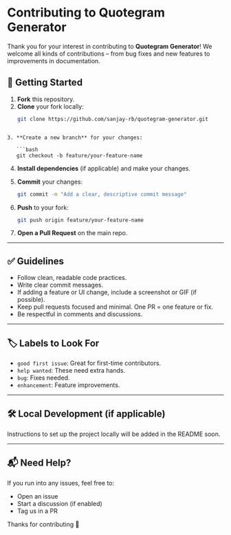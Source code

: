 # Contributing to Quotegram Generator

Thank you for your interest in contributing to **Quotegram Generator**! We welcome all kinds of contributions – from bug fixes and new features to improvements in documentation.

## 🚀 Getting Started

1. **Fork** this repository.
2. **Clone** your fork locally:
   ```bash
   git clone https://github.com/sanjay-rb/quotegram-generator.git
```

3. **Create a new branch** for your changes:

   ```bash
   git checkout -b feature/your-feature-name
   ```
4. **Install dependencies** (if applicable) and make your changes.
5. **Commit** your changes:

   ```bash
   git commit -m "Add a clear, descriptive commit message"
   ```
6. **Push** to your fork:

   ```bash
   git push origin feature/your-feature-name
   ```
7. **Open a Pull Request** on the main repo.

---

## ✅ Guidelines

* Follow clean, readable code practices.
* Write clear commit messages.
* If adding a feature or UI change, include a screenshot or GIF (if possible).
* Keep pull requests focused and minimal. One PR = one feature or fix.
* Be respectful in comments and discussions.

---

## 🏷️ Labels to Look For

* `good first issue`: Great for first-time contributors.
* `help wanted`: These need extra hands.
* `bug`: Fixes needed.
* `enhancement`: Feature improvements.

---

## 🛠 Local Development (if applicable)

Instructions to set up the project locally will be added in the README soon.

---

## 📬 Need Help?

If you run into any issues, feel free to:

* Open an issue
* Start a discussion (if enabled)
* Tag us in a PR

Thanks for contributing 💛